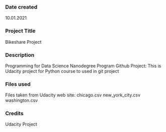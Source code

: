### Date created
10.01.2021

### Project Title
Bikeshare Project

### Description
Programming for Data Science Nanodegree Program
Github Project: This is Udacity project for Python course to used in git project

### Files used
Files taken from Udacity web site:
chicago.csv
new_york_city.csv
washington.csv

### Credits
Udacity Project
